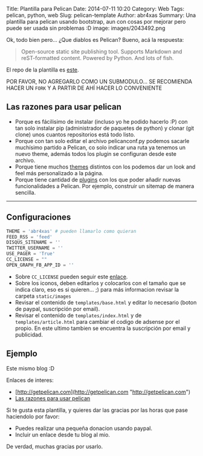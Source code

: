 Title: Plantilla para Pelican
Date: 2014-07-11 10:20
Category: Web
Tags: pelican, python, web
Slug: pelican-template
Author: abr4xas
Summary: Una plantilla para pelican usando bootstrap, aun con cosas por mejorar pero puede ser usada sin problemas :D
image: images/2043492.png

Ok, todo bien pero... ¿Que diablos es Pelican? Bueno, acá la respuesta:

> Open-source static site publishing tool. Supports Markdown and reST-formatted content. Powered by Python. And lots of fish.

El repo de la plantilla es [este](https://github.com/spinner-dev/ptemplate "Repo de plantilla").


<div class="alert alert-danger" role="alert">POR FAVOR, NO AGREGARLO COMO UN SUBMODULO... SE RECOMIENDA HACER UN <code>FORK</code> Y A PARTIR DE AHÍ HACER LO CONVENIENTE</div>



## Las razones para usar pelican

 * Porque es fácilisimo de instalar (incluso yo he podido hacerlo :P) con tan solo instalar pip (administrador de paquetes de python) y clonar (git clone) unos cuantos repositorios está todo listo.
 * Porque con tan solo editar el archivo pelicanconf.py podemos sacarle muchísimo partido a Pelican, co solo indicar una ruta ya tenemos un nuevo theme, además todos los plugin se configuran desde este archivo.
 * Porque tiene muchos [themes](https://github.com/getpelican/pelican-themes "pelican-themes") distintos con los podemos dar un look and feel más personalizado a la página.
 * Porque tiene cantidad de [plugins](https://github.com/getpelican/pelican-plugins "plugins") con los que poder añadir nuevas funcionalidades a Pelican. Por ejemplo, construir un sitemap de manera sencilla.

-------

## Configuraciones 

```python
THEME = 'abr4xas' # pueden llamarlo como quieran
FEED_RSS = 'feed'
DISQUS_SITENAME = ''
TWITTER_USERNAME = ''
USE_PAGER = 'True'
CC_LICENSE = ""
OPEN_GRAPH_FB_APP_ID = ''
```

 * Sobre ```CC_LICENSE``` pueden seguir este [enlace](http://github.com/hlapp/cc-tools "cc-tools").
 * Sobre los iconos, deben editarlos y colocarlos con el tamaño que se indica claro, eso es si quieren... ;) para más informacion revisar la carpeta ```static/images```
 * Revisar el contenido de ```templates/base.html``` y editar lo necesario (boton de paypal, suscripción por email).
 * Revisar el contenido de ```templates/index.html``` y de ```templates/article.html``` para cambiar el codigo de adsense por el propio. En este ultimo tambien se encuentra la suscripción por email y publicidad.

## Ejemplo 

Este mismo blog :D

Enlaces de interes:

 * [http://getpelican.com](http://getpelican.com "http://getpelican.com")
 * [Las razones para usar pelican](http://jesuslc.com/2014/02/27/primeros-pasos-con-pelican-en-windows/ "¿Por qué elegir Pelican para crear html estático?")



Si te gusta esta plantilla, y quieres dar las gracias por las horas que pase haciendolo por favor:

 * Puedes realizar una pequeña donacion usando paypal.
 * Incluir un enlace desde tu blog al mio.

De verdad, muchas gracias por usarlo.
